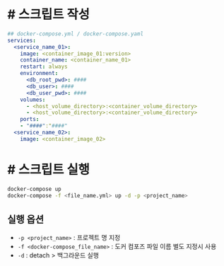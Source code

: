 # # 스크립트 작성

```yaml
## docker-compose.yml / docker-compose.yaml
services:
  <service_name_01>:
    image: <container_image_01:version>
    container_name: <container_name_01>
    restart: always
    environment:
      <db_root_pwd>: ####
      <db_user>: ####
      <db_user_pwd>: ####
    volumes:
      - <host_volume_directory>:<container_volume_directory>
      - <host_volume_directory>:<container_volume_directory>
    ports:
    - "####":"####"
  <service_name_02>:
    image: <container_image_02>
```

# # 스크립트 실행

```bash
docker-compose up
docker-compose -f <file_name.yml> up -d -p <project_name>
```

## 실행 옵션

- `-p <project_name>` : 프로젝트 명 지정
- `-f <docker-compose_file_name>` : 도커 컴포즈 파일 이름 별도 지정시 사용
- `-d` : detach > 백그라운드 실행
